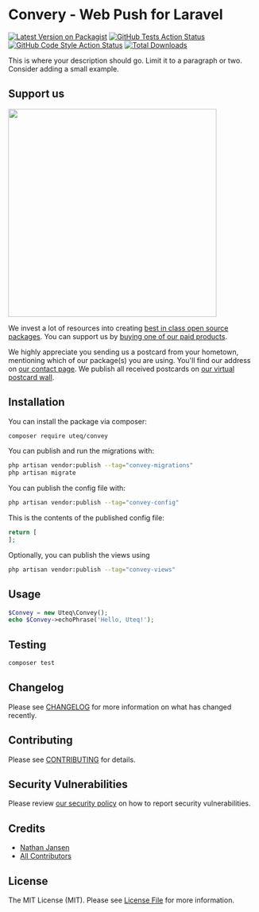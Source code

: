 # Convery - Web Push for Laravel

[![Latest Version on Packagist](https://img.shields.io/packagist/v/uteq/convey.svg?style=flat-square)](https://packagist.org/packages/uteq/convey)
[![GitHub Tests Action Status](https://img.shields.io/github/actions/workflow/status/uteq/convey/run-tests.yml?branch=main&label=tests&style=flat-square)](https://github.com/uteq/convey/actions?query=workflow%3Arun-tests+branch%3Amain)
[![GitHub Code Style Action Status](https://img.shields.io/github/actions/workflow/status/uteq/convey/fix-php-code-style-issues.yml?branch=main&label=code%20style&style=flat-square)](https://github.com/uteq/convey/actions?query=workflow%3A"Fix+PHP+code+style+issues"+branch%3Amain)
[![Total Downloads](https://img.shields.io/packagist/dt/uteq/convey.svg?style=flat-square)](https://packagist.org/packages/uteq/convey)

This is where your description should go. Limit it to a paragraph or two. Consider adding a small example.

## Support us

[<img src="https://github-ads.s3.eu-central-1.amazonaws.com/convey.jpg?t=1" width="419px" />](https://spatie.be/github-ad-click/convey)

We invest a lot of resources into creating [best in class open source packages](https://spatie.be/open-source). You can support us by [buying one of our paid products](https://spatie.be/open-source/support-us).

We highly appreciate you sending us a postcard from your hometown, mentioning which of our package(s) you are using. You'll find our address on [our contact page](https://spatie.be/about-us). We publish all received postcards on [our virtual postcard wall](https://spatie.be/open-source/postcards).

## Installation

You can install the package via composer:

```bash
composer require uteq/convey
```

You can publish and run the migrations with:

```bash
php artisan vendor:publish --tag="convey-migrations"
php artisan migrate
```

You can publish the config file with:

```bash
php artisan vendor:publish --tag="convey-config"
```

This is the contents of the published config file:

```php
return [
];
```

Optionally, you can publish the views using

```bash
php artisan vendor:publish --tag="convey-views"
```

## Usage

```php
$Convey = new Uteq\Convey();
echo $Convey->echoPhrase('Hello, Uteq!');
```

## Testing

```bash
composer test
```

## Changelog

Please see [CHANGELOG](CHANGELOG.md) for more information on what has changed recently.

## Contributing

Please see [CONTRIBUTING](CONTRIBUTING.md) for details.

## Security Vulnerabilities

Please review [our security policy](../../security/policy) on how to report security vulnerabilities.

## Credits

- [Nathan Jansen](https://github.com/nathanjansen)
- [All Contributors](../../contributors)

## License

The MIT License (MIT). Please see [License File](LICENSE.md) for more information.
